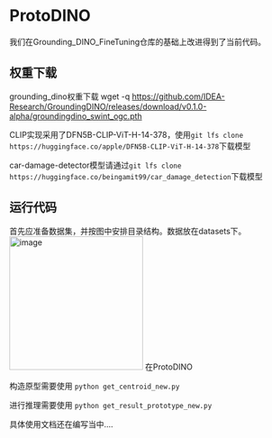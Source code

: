 # ProtoDINO

我们在Grounding_DINO_FineTuning仓库的基础上改进得到了当前代码。

## 权重下载

grounding_dino权重下载 wget -q https://github.com/IDEA-Research/GroundingDINO/releases/download/v0.1.0-alpha/groundingdino_swint_ogc.pth

CLIP实现采用了DFN5B-CLIP-ViT-H-14-378，使用`git lfs clone https://huggingface.co/apple/DFN5B-CLIP-ViT-H-14-378`下载模型

car-damage-detector模型请通过`git lfs clone https://huggingface.co/beingamit99/car_damage_detection`下载模型

## 运行代码
首先应准备数据集，并按图中安排目录结构。数据放在datasets下。
<img width="237" alt="image" src="https://github.com/user-attachments/assets/4da559a7-383a-450d-a193-1588ff7d8100" />
在ProtoDINO

构造原型需要使用
`python get_centroid_new.py`

进行推理需要使用
`python get_result_prototype_new.py`

具体使用文档还在编写当中....
